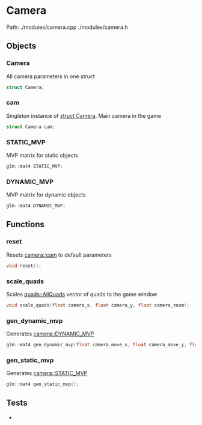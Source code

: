 # Camera
Path: ./modules/camera.cpp   ./modules/camera.h


## Objects
### Camera
All camera parameters in one struct
```c++
struct Camera;
```
### cam
Singleton instance of [struct Camera](camera.md#Camera). Main camera in the game
```c++
struct Camera cam;
```

### STATIC_MVP
MVP matrix for static objects
```c++
glm::mat4 STATIC_MVP;
```

### DYNAMIC_MVP
MVP matrix for dynamic objects
```c++
glm::mat4 DYNAMIC_MVP;
```

## Functions
### reset
Resets [camera::cam](camera.md#cam) to default parameters
```c++
void reset();
```

### scale_quads
Scales [quads::AllQuads](quads.md#AllQuads) vector of quads to the game window
```c++
void scale_quads(float camera_x, float camera_y, float camera_zoom);
```

### gen_dynamic_mvp
Generates [camera::DYNAMIC_MVP](camera.md#DYNAMIC_MVP) 
```c++
glm::mat4 gen_dynamic_mvp(float camera_move_x, float camera_move_y, float camera_zoom);
```
### gen_static_mvp
Generates [camera::STATIC_MVP](camera.md#STATIC_MVP) 
```c++
glm::mat4 gen_static_mvp();
```

## Tests
-

